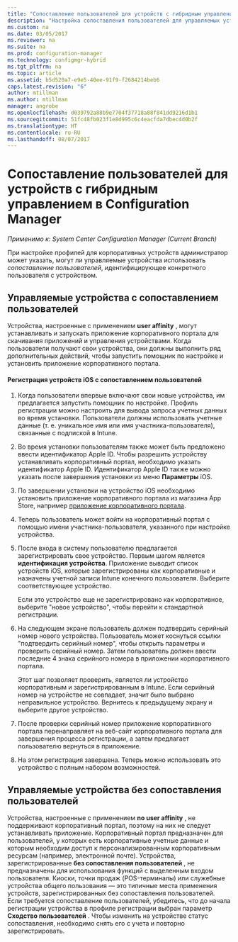 ```yaml
---
title: "Сопоставление пользователей для устройств с гибридным управлением в Configuration Manager | Документы Майкрософт"
description: "Настройка сопоставления пользователей для управляемых устройств в Configuration Manager."
ms.custom: na
ms.date: 03/05/2017
ms.reviewer: na
ms.suite: na
ms.prod: configuration-manager
ms.technology: configmgr-hybrid
ms.tgt_pltfrm: na
ms.topic: article
ms.assetid: b5d520a7-e9e5-40ee-91f9-f2684214beb6
caps.latest.revision: "6"
author: mtillman
ms.author: mtillman
manager: angrobe
ms.openlocfilehash: d039792a88b9e7704f37718a88f841dd9216d1b1
ms.sourcegitcommit: 51fc48fb023f1e8d995c6c4eacfda7dbec4d0b2f
ms.translationtype: HT
ms.contentlocale: ru-RU
ms.lasthandoff: 08/07/2017
---
```

# <a name="user-affinity-for-hybrid-managed-devices-in-configuration-manager"></a>Сопоставление пользователей для устройств с гибридным управлением в Configuration Manager

*Применимо к: System Center Configuration Manager (Current Branch)*

При настройке профилей для корпоративных устройств администратор может указать, могут ли управляемые устройства использовать *сопоставление пользователей*, идентифицирующее конкретного пользователя с устройством.  

##  <a name="BKMK_iOSCP"></a> Управляемые устройства с сопоставлением пользователей  
 Устройства, настроенные с применением **user affinity** , могут устанавливать и запускать приложение корпоративного портала для скачивания приложений и управления устройствами. Когда пользователи получают свои устройства, они должны выполнить ряд дополнительных действий, чтобы запустить помощник по настройке и установить приложение корпоративного портала.  

#### <a name="how-to-enroll-ios-devices-with-user-affinity"></a>Регистрация устройств iOS с сопоставлением пользователей  

1.  Когда пользователи впервые включают свои новые устройства, им предлагается запустить помощник по настройке. Профиль регистрации можно настроить для вывода запроса учетных данных во время установки. Пользователи должны использовать учетные данные (т. е. уникальное имя или имя участника-пользователя), связанные с подпиской в Intune.  

2.  Во время установки пользователям также может быть предложено ввести идентификатор Apple ID. Чтобы разрешить устройству устанавливать корпоративный портал, необходимо указать идентификатор Apple ID. Идентификатор Apple ID также можно указать после завершения установки из меню **Параметры** iOS.  

3.  По завершении установки на устройство iOS необходимо установить приложение корпоративного портала из магазина App Store, например [приложение корпоративного портала](https://itunes.apple.com/us/app/id719171358).  

4.  Теперь пользователь может войти на корпоративный портал с помощью имени участника-пользователя, указанного при настройке устройства.  

5.  После входа в систему пользователю предлагается зарегистрировать свое устройство. Первым шагом является **идентификация устройства**. Приложение выводит список устройств iOS, которые зарегистрированы как корпоративные и назначены учетной записи Intune конечного пользователя. Выберите соответствующее устройство.  

     Если это устройство еще не зарегистрировано как корпоративное, выберите "новое устройство", чтобы перейти к стандартной регистрации.  

6.  На следующем экране пользователь должен подтвердить серийный номер нового устройства. Пользователь может коснуться ссылки "подтвердить серийный номер", чтобы открыть параметры и проверить серийный номер. Затем пользователь должен ввести последние 4 знака серийного номера в приложении корпоративного портала.  

     Этот шаг позволяет проверить, является ли устройство корпоративным и зарегистрированным в Intune. Если серийный номер на устройстве не совпадает, значит было выбрано неправильное устройство. Вернитесь к предыдущему экрану и выберите другое устройство.  

7.  После проверки серийный номер приложение корпоративного портала перенаправляет на веб-сайт корпоративного портала для завершения процесса регистрации, а затем предлагает пользователю вернуться в приложение.  

8.  На этом регистрация завершена. Теперь можно использовать это устройство с полным набором возможностей.  

##  <a name="BKMK_noUA"></a> Управляемые устройства без сопоставления пользователей  
 Устройства, настроенные с применением **no user affinity** , не поддерживают корпоративный портал, поэтому на них не следует устанавливать приложение. Корпоративный портал предназначен для пользователей, у которых есть корпоративные учетные данные и которым необходим доступ к персонализированным корпоративным ресурсам (например, электронной почте). Устройства, зарегистрированные **без сопоставления пользователей** , не предназначены для использования функций с выделенным входом пользователя. Киоски, точки продаж (POS-терминалы) или служебные устройства общего пользования — это типичные места применения устройств, зарегистрированных без сопоставления пользователей. Если требуется сопоставление пользователей, убедитесь, что до начала регистрации устройства в профиле регистрации выбран параметр **Сходство пользователей** . Чтобы изменить на устройстве статус сопоставления, необходимо снять его с учета и повторно зарегистрировать.
